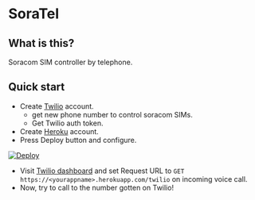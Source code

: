 # SoraTel

## What is this?

Soracom SIM controller by telephone.

## Quick start

* Create [Twilio](https://www.twilio.com/) account.
  * get new phone number to control soracom SIMs.
  * Get Twilio auth token.
* Create [Heroku](https://www.heroku.com/) account.
* Press Deploy button and configure.

[![Deploy](https://www.herokucdn.com/deploy/button.svg)](https://heroku.com/deploy?template=https://github.com/tmtysk/soratel)

* Visit [Twilio dashboard](https://www.twilio.com/user/account/voice/phone-numbers) and set Request URL to `GET https://<yourappname>.herokuapp.com/twilio` on incoming voice call.
* Now, try to call to the number gotten on Twilio!
